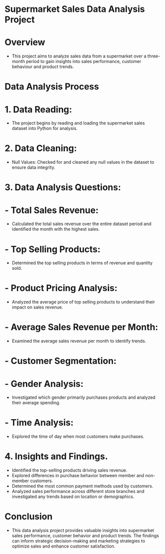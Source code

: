 # Supermarket Sales Data Analysis Project

# Overview

- This project aims to analyze sales data from a supermarket over a three-month period to gain insights into sales performance, customer behaviour and product trends.

# Data Analysis Process

# 1. Data Reading:
- The project begins by reading and loading the supermarket sales dataset into Python for analysis.

# 2. Data Cleaning:
- Null Values: Checked for and cleaned any null values in the dataset to ensure data integrity.

# 3. Data Analysis Questions:

# - Total Sales Revenue: 
 - Calculated the total sales revenue over the entire dataset period and identified the month with the highest sales.

# - Top Selling Products:
- Determined the top selling products in terms of revenue and quantity sold.

# - Product Pricing Analysis:
- Analyzed the average price of top selling products to understand their impact on sales revenue.

# - Average Sales Revenue per Month:
- Examined the average sales revenue per month to identify trends.

# - Customer Segmentation:

 # - Gender Analysis: 
  - Investigated which gender primarily purchases products and analyzed their average spending.
    
 # - Time Analysis:
  - Explored the time of day when most customers make purchases.

# 4. Insights and Findings.
 - Identified the top-selling products driving sales revenue.
 - Explored differences in purchase behavior between member and non-member customers.
 - Determined the most common payment methods used by customers.
 - Analyzed sales performance across different store branches and investigated any trends based on location or demographics.

# Conclusion

- This data analysis project provides valuable insights into supermarket sales performance, customer behavior and product trends. The findings can inform strategic decision-making and marketing strategies to optimize sales and enhance customer satisfaction.
